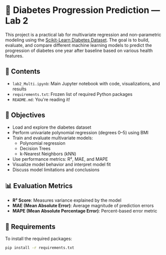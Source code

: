 # 🧪 Diabetes Progression Prediction — Lab 2

This project is a practical lab for multivariate regression and non-parametric modeling using the [Scikit-Learn Diabetes Dataset](https://scikit-learn.org/stable/datasets/toy_dataset.html#diabetes-dataset). The goal is to build, evaluate, and compare different machine learning models to predict the progression of diabetes one year after baseline based on various health features.

## 📁 Contents

- `lab2_Multi.ipynb`: Main Jupyter notebook with code, visualizations, and results
- `requirements.txt`: Frozen list of required Python packages
- `README.md`: You're reading it!

## 🚀 Objectives

- Load and explore the diabetes dataset
- Perform univariate polynomial regression (degrees 0–5) using BMI
- Train and evaluate multivariate models:
  - Polynomial regression
  - Decision Trees
  - k-Nearest Neighbors (kNN)
- Use performance metrics: R², MAE, and MAPE
- Visualize model behavior and interpret model fit
- Discuss model limitations and conclusions

## 📊 Evaluation Metrics

- **R² Score**: Measures variance explained by the model
- **MAE (Mean Absolute Error)**: Average magnitude of prediction errors
- **MAPE (Mean Absolute Percentage Error)**: Percent-based error metric

## 🧰 Requirements

To install the required packages:

```bash
pip install -r requirements.txt
